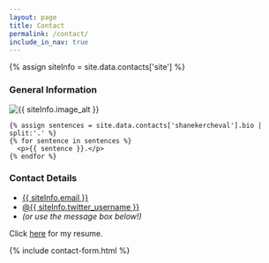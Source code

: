 ```yaml
---
layout: page
title: Contact
permalink: /contact/
include_in_nav: true
---
```

{% assign siteInfo = site.data.contacts['site'] %}

<div id="contact_page">
  <div id="primary-column"> <!-- sections break up a page into logical groupings of information -->
    <h3>General Information</h3>
    <img src="{{ site.url }}{{ siteInfo.image }}" alt="{{ siteInfo.image_alt }}" class="profile-photo">

    {% assign sentences = site.data.contacts['shanekercheval'].bio | split:'.' %}
    {% for sentence in sentences %}
      <p>{{ sentence }}.</p>
    {% endfor %}

  </div>
  <div id="secondary-column">
    <h3>Contact Details</h3>
    <ul class="contact-info">
    <!--<li class="phone"><a href="tel:646.543.9259">646.543.9259</a></li>-->
    <li class="mail"><a href="mailto:{{ siteInfo.email }}">{{ siteInfo.email }}</a></li>
    <li class="twitter">
    <a href="http://twitter.com/intent/tweet?screen_name={{ siteInfo.twitter_username }}"
    target="_blank">@{{ siteInfo.twitter_username }}</a>
    </li>
    <li style="font-style:italic">
    (or use the message box below!)
    </li>
    </ul>
    <p>Click <a href="{{ site.url }}/Shane%20Kercheval%20-%20resume.pdf" target="_blank">here</a> for my resume.</p>
  </div>
</div>
{% include contact-form.html %}
